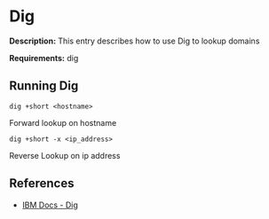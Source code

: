 # Dig

**Description:** This entry describes how to use Dig to lookup domains

**Requirements:** dig

## Running Dig

```
dig +short <hostname>
```

Forward lookup on hostname

```
dig +short -x <ip_address>
```

Reverse Lookup on ip address
  
## References
* [IBM Docs - Dig](https://www.ibm.com/docs/en/aix/7.1?topic=d-dig-command)